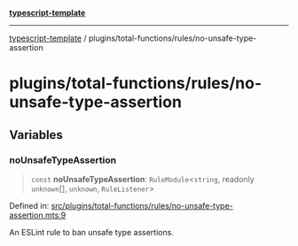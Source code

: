 [**typescript-template**](../../../README.md)

---

[typescript-template](../../../README.md) / plugins/total-functions/rules/no-unsafe-type-assertion

# plugins/total-functions/rules/no-unsafe-type-assertion

## Variables

### noUnsafeTypeAssertion

> `const` **noUnsafeTypeAssertion**: `RuleModule`\<`string`, readonly `unknown`[], `unknown`, `RuleListener`\>

Defined in: [src/plugins/total-functions/rules/no-unsafe-type-assertion.mts:9](https://github.com/noshiro-pf/eslint-config-typed/blob/main/src/plugins/total-functions/rules/no-unsafe-type-assertion.mts#L9)

An ESLint rule to ban unsafe type assertions.
